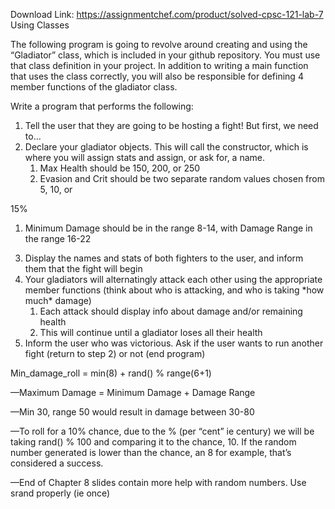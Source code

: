 Download Link: https://assignmentchef.com/product/solved-cpsc-121-lab-7
<br>
Using Classes

The following program is going to revolve around creating and using the “Gladiator” class, which is included in your github repository. You must use that class definition in your project. In addition to writing a main function that uses the class correctly, you will also be responsible for defining 4 member functions of the gladiator class.

Write a program that performs the following:

<ol>

 <li>Tell the user that they are going to be hosting a fight! But first, we need to…</li>

 <li>Declare your gladiator objects. This will call the constructor, which is where you will assign stats and assign, or ask for, a name.

  <ol>

   <li>Max Health should be 150, 200, or 250</li>

   <li>Evasion and Crit should be two separate random values chosen from 5, 10, or</li>

  </ol></li>

</ol>

15%

<ol>

 <li>Minimum Damage should be in the range 8-14, with Damage Range in the range 16-22</li>

</ol>

<ol start="3">

 <li>Display the names and stats of both fighters to the user, and inform them that the fight will begin</li>

 <li>Your gladiators will alternatingly attack each other using the appropriate member functions (think about who is attacking, and who is taking *how much* damage)

  <ol>

   <li>Each attack should display info about damage and/or remaining health</li>

   <li>This will continue until a gladiator loses all their health</li>

  </ol></li>

 <li>Inform the user who was victorious. Ask if the user wants to run another fight (return to step 2) or not (end program)</li>

</ol>

Min_damage_roll = min(8) + rand() % range(6+1)

—Maximum Damage = Minimum Damage + Damage Range

—Min 30, range 50 would result in damage between 30-80

—To roll for a 10% chance, due to the % (per “cent” ie century) we will be taking rand() % 100 and comparing it to the chance, 10. If the random number generated is lower than the chance, an 8 for example, that’s considered a success.

—End of Chapter 8 slides contain more help with random numbers. Use srand properly (ie once)


